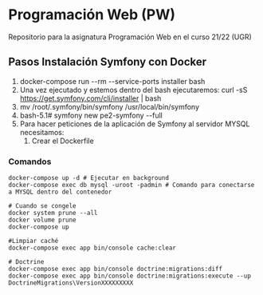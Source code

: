 # Programación Web (PW)
Repositorio para la asignatura Programación Web en el curso 21/22 (UGR)

## Pasos Instalación Symfony con Docker
1. docker-compose run --rm --service-ports installer bash
2. Una vez ejecutado y estemos dentro del bash ejecutaremos: curl -sS https://get.symfony.com/cli/installer | bash
3. mv /root/.symfony/bin/symfony /usr/local/bin/symfony
4. bash-5.1# symfony new pe2-symfony --full
5. Para hacer peticiones de la aplicación de Symfony al servidor MYSQL necesitamos:
   1. Crear el Dockerfile
### Comandos
```shell
docker-compose up -d # Ejecutar en background
docker-compose exec db mysql -uroot -padmin # Comando para conectarse a MYSQL dentro del contenedor

# Cuando se congele
docker system prune --all
docker volume prune 
docker-compose up

#Limpiar caché
docker-compose exec app bin/console cache:clear

# Doctrine
docker-compose exec app bin/console doctrine:migrations:diff
docker-compose exec app bin/console doctrine:migrations:execute --up DoctrineMigrations\VersionXXXXXXXXX
```